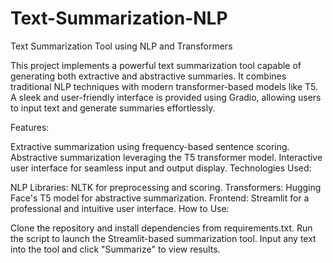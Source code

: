 # Text-Summarization-NLP
Text Summarization Tool using NLP and Transformers

This project implements a powerful text summarization tool capable of generating both extractive and abstractive summaries. It combines traditional NLP techniques with modern transformer-based models like T5. A sleek and user-friendly interface is provided using Gradio, allowing users to input text and generate summaries effortlessly.

Features:

Extractive summarization using frequency-based sentence scoring.
Abstractive summarization leveraging the T5 transformer model.
Interactive user interface for seamless input and output display.
Technologies Used:

NLP Libraries: NLTK for preprocessing and scoring.
Transformers: Hugging Face's T5 model for abstractive summarization.
Frontend: Streamlit for a professional and intuitive user interface.
How to Use:

Clone the repository and install dependencies from requirements.txt.
Run the script to launch the Streamlit-based summarization tool.
Input any text into the tool and click "Summarize" to view results.
